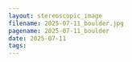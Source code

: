 ```yaml
---
layout: stereoscopic_image
filename: 2025-07-11_boulder.jpg
pagename: 2025-07-11_boulder
date: 2025-07-11
tags:
---
```

